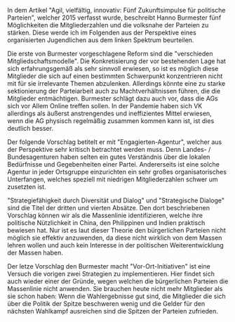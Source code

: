 In dem Artikel "Agil, vielfältig, innovativ: Fünf Zukunftsimpulse für politische Parteien", welcher 2015 verfasst wurde, beschreibt Hanno Burmester fünf Möglichkeiten die Mitgliederzahlen und die volksnahe der Parteien zu stärken. Diese werde ich im Folgenden aus der Perspektive eines organisierten Jugendlichen aus dem linken Spektrum beurteilen.

Die erste von Burmester vorgeschlagene Reform sind die "verschieden Mitgliedschaftsmodelle". Die Konkretisierung der vor bestehenden Lage hat sich erfahrungsgemäß als sehr sinnvoll erwiesen, so ist es möglich diese Mitglieder die sich auf einen bestimmten Schwerpunkt konzentrieren nicht mit für sie irrelevante Themen abzulenken. Allerdings könnte eine zu starke sektionierung der Parteiarbeit auch zu Machtverhältnissen führen, die die Mitglieder entmächtigen. 
Burmester schlägt dazu auch vor, dass die AGs sich vor Allem Online treffen sollen. In der Pandemie haben sich VK allerdings als äußerst anstrengendes und ineffizientes Mittel erwiesen, wenn die AG physisch regelmäßig zusammen kommen kann ist, ist dies deutlich besser.

Der folgende Vorschlag betitelt er mit "Engagierten-Agentur", welcher aus der Perspektive sehr kritisch betrachtet werden muss. Denn Landes- / Bundesagenturen haben selten ein gutes Verständnis über die lokalen Bedürfnisse und Gegebenheiten einer Partei. Andererseits ist eine solche Agentur in jeder Ortsgruppe einzurichten ein sehr großes organisatorisches Unterfangen, welches speziell mit niedrigen Mitgliederzahlen schwer um zusetzten ist.

"Strategiefähigkeit durch Diversität und Dialog" und "Strategische Dialoge" sind die Titel der dritten und vierten Absätze. Den dort beschriebenen Vorschlag können wir als die Massenlinie identifizieren, welche ihre politische Nützlichkeit in China, den Philippinen und Indien praktisch bewiesen hat. Nur ist es laut dieser Theorie den bürgerlichen Parteien nicht möglich sie effektiv anzuwenden, da diese nicht wirklich von dem Massen lehren wollen und auch kein Interesse in der politischen Weiterentwicklung der Massen haben.

Der letze Vorschlag den Burmester macht "Vor-Ort-Initiativen" ist eine Versuch die vorigen zwei Strategien zu implementieren. Hier findet sich auch wieder einer der Gründe, wegen welchen die bürgerlichen Parteien die Massenlinie nicht anwenden. Sie brauchen heute nicht mehr Mitglieder als sie schon haben: Wenn die Wahlergebnisse gut sind, die Mitglieder die sich über die Politik der Spitze beschweren wenig und die Gelder für den nächsten Wahlkampf ausreichen sind die Spitzen der Parteien zufrieden.  




